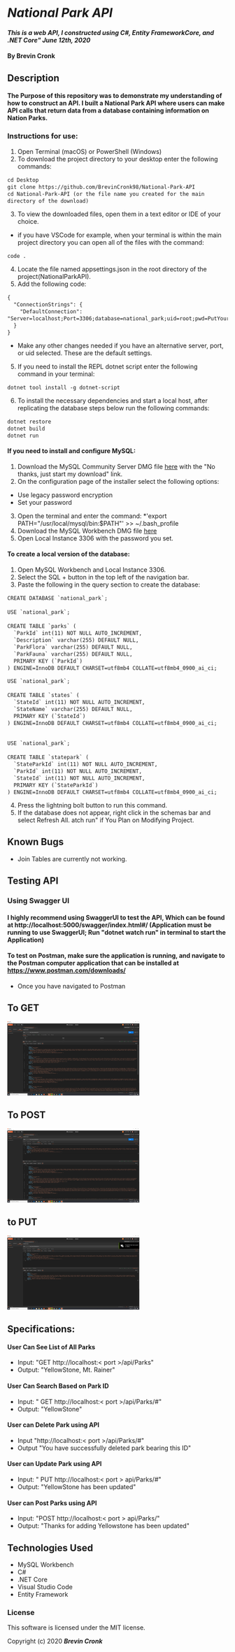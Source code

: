 # _National Park API_

#### _This is a web API, I constructed using C#, Entity FrameworkCore, and .NET Core" June 12th, 2020_

#### By Brevin Cronk

## Description
#### The Purpose of this repository was to demonstrate my understanding of how to construct an API. I built a National Park API where users can make API calls that return data from a database containing information on Nation Parks.

### Instructions for use:

1. Open Terminal (macOS) or PowerShell (Windows)
2. To download the project directory to your desktop enter the following commands:
```
cd Desktop
git clone https://github.com/BrevinCronk98/National-Park-API
cd National-Park-API (or the file name you created for the main directory of the download)
```
3. To view the downloaded files, open them in a text editor or IDE of your choice.
* if you have VSCode for example, when your terminal is within the main project directory you can open all of the files with the command:
```
code .
```
4. Locate the file named appsettings.json in the root directory of the project(NationalParkAPI).
5. Add the following code:
```
{
  "ConnectionStrings": {
    "DefaultConnection": "Server=localhost;Port=3306;database=national_park;uid=root;pwd=PutYourSQLPASSWORDHERE;"
  }
}
```
* Make any other changes needed if you have an alternative server, port, or uid selected. These are the default settings.

5. If you need to install the REPL dotnet script enter the following command in your terminal: 
```
dotnet tool install -g dotnet-script
```
6. To install the necessary dependencies and start a local host, after replicating the database steps below run the following commands:
```
dotnet restore
dotnet build
dotnet run
```

#### If you need to install and configure MySQL:
1. Download the MySQL Community Server DMG file [here](https://dev.mysql.com/downloads/file/?id=484914) with the "No thanks, just start my download" link.
2. On the configuration page of the installer select the following options:
* Use legacy password encryption
* Set your password
3. Open the terminal and enter the command:
*'export PATH="/usr/local/mysql/bin:$PATH"' >> ~/.bash_profile
4. Download the MySQL Workbench DMG file [here](https://dev.mysql.com/downloads/file/?id=484391)
5. Open Local Instance 3306 with the password you set.

#### To create a local version of the database:
1. Open MySQL Workbench and Local Instance 3306.
2. Select the SQL + button in the top left of the navigation bar.
3. Paste the following in the query section to create the database:

```
CREATE DATABASE `national_park`;

USE `national_park`;

CREATE TABLE `parks` (
  `ParkId` int(11) NOT NULL AUTO_INCREMENT,
  `Description` varchar(255) DEFAULT NULL,
  `ParkFlora` varchar(255) DEFAULT NULL,
  `ParkFauna` varchar(255) DEFAULT NULL,
  PRIMARY KEY (`ParkId`)
) ENGINE=InnoDB DEFAULT CHARSET=utf8mb4 COLLATE=utf8mb4_0900_ai_ci;

```

```
USE `national_park`;

CREATE TABLE `states` (
  `StateId` int(11) NOT NULL AUTO_INCREMENT,
  `StateName` varchar(255) DEFAULT NULL,
  PRIMARY KEY (`StateId`)
) ENGINE=InnoDB DEFAULT CHARSET=utf8mb4 COLLATE=utf8mb4_0900_ai_ci;

```

```

USE `national_park`;

CREATE TABLE `statepark` (
  `StateParkId` int(11) NOT NULL AUTO_INCREMENT,
  `ParkId` int(11) NOT NULL AUTO_INCREMENT,
  `StateId` int(11) NOT NULL AUTO_INCREMENT,
  PRIMARY KEY (`StateParkId`)
) ENGINE=InnoDB DEFAULT CHARSET=utf8mb4 COLLATE=utf8mb4_0900_ai_ci;

```

4. Press the lightning bolt button to run this command.
5. If the database does not appear, right click in the schemas bar and select Refresh All.
atch run" if You Plan on Modifying Project. 




## Known Bugs
* Join Tables are currently not working.
## Testing API

### Using Swagger UI

#### I highly recommend using SwaggerUI to test the API, Which can be found at http://localhost:5000/swagger/index.html#/  (Application must be running to use SwaggerUI; Run "dotnet watch run" in terminal to start the Application)

#### To test on Postman, make sure the application is running, and navigate to the Postman computer application that can be installed at https://www.postman.com/downloads/

* Once you have navigated to Postman

## To GET
<img src="./img/GET.png" width=60%>

## To POST
<img src="./img/POST.png" width=60%>

## to PUT 
<img src="./img/PUT.png" width=60%>

## Specifications:



#### User Can See List of All Parks
* Input: "GET http://localhost:< port >/api/Parks"
* Output: "YellowStone, Mt. Rainer"

#### User Can Search Based on Park ID
* Input: " GET http://localhost:< port >/api/Parks/#"
* Output: "YellowStone"

#### User can Delete Park using API
* Input "http://localhost:< port >/api/Parks/#"
* Output "You have successfully deleted park bearing this ID"

#### User can Update Park using API
* Input: " PUT http://localhost:< port > api/Parks/#"
* Output: "YellowStone has been updated"

#### User can Post Parks using API
* Input: "POST http://localhost:< port > api/Parks/"
* Output: "Thanks for adding Yellowstone has been updated"


## Technologies Used
* MySQL Workbench
* C#
* .NET Core
* Visual Studio Code
* Entity Framework

### License
This software is licensed under the MIT license.


Copyright (c) 2020 **_Brevin Cronk_**
